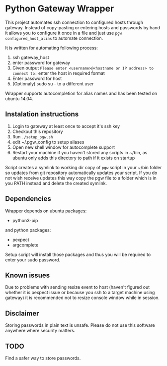 Python Gateway Wrapper
======================

This project automates ssh connection to configured hosts through gateway. Instead of copy-pasting or entering hosts and passwords by hand it allows you to configure it once in a file and just use `pgw configured_host_alias` to automate connection.

It is written for automating following process:

1.  ssh gateway_host
2.  enter password for gateway
3.  Given output `Please enter <username>@<hostname or IP address> to connect to:` enter the host in required format
4.  Enter password for host
5.  (Optionaly) sudo su - to a different user

Wrapper supports autocompletion for alias names and has been tested on ubuntu 14.04.

Instalation instructions
------------------------

1.  Login to gateway at least once to accept it's ssh key
2.  Checkout this repository
3.  Run `./setup_pgw.sh`
4.  edit ~/.pgw_config to setup aliases
5.  Open new shell window for autocomplete support
6.  Restart your machine if you haven't stored any scripts in ~/bin, as ubuntu only adds this directory to path if it exists on startup

Script creates a symlink to working dir copy of `pgw` script in your ~/bin folder so updates from git repository automatically updates your script. If you do not wish receive updates this way copy the pgw file to a folder which is in you PATH instead and delete the created symlink.

Dependencies
------------

Wrapper depends on ubuntu packages:
* python3-pip

and python packages:
* pexpect 
* argcomplete

Setup script will install those packages and thus you will be required to enter your sudo password.

Known issues
------------
Due to problems with sending resize event to host (haven't figured out whether it is pexpect issue or because you ssh to a target machine using gateway) it is recommended not to resize console window while in session.


Disclaimer
----------

Storing passwords in plain text is unsafe. Please do not use this software anywhere where security matters.

TODO
----

Find a safer way to store passwords.